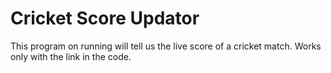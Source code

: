 # Cricket Score Updator
This program on running will tell us the live score of a cricket match.
Works only with the link in the code.
